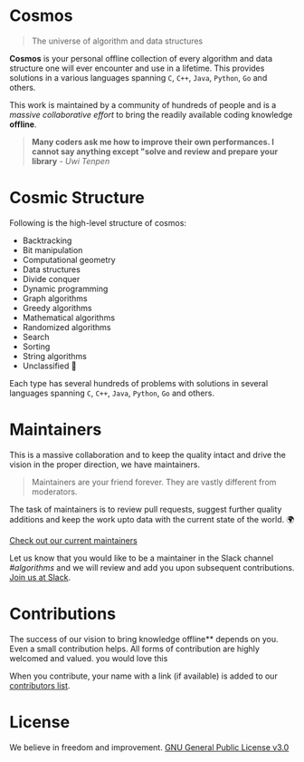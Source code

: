# Cosmos
> The universe of algorithm and data structures

**Cosmos** is your personal offline collection of every algorithm and data structure one will ever encounter and use in a lifetime. This provides solutions in a various languages spanning `C`, `C++`, `Java`, `Python`, `Go` and others. 

This work is maintained by a community of hundreds of people and is a _massive collaborative effort_ to bring the readily available coding knowledge **offline**. 

> **Many coders ask me how to improve their own performances. I cannot say anything except "solve and review and prepare your library** - _Uwi Tenpen_

# Cosmic Structure

Following is the high-level structure of cosmos:
* Backtracking	
* Bit manipulation
* Computational geometry
* Data structures
* Divide conquer
* Dynamic programming
* Graph algorithms
* Greedy algorithms
* Mathematical algorithms	
* Randomized algorithms	
* Search 
* Sorting	
* String algorithms
* Unclassified 👻 

Each type has several hundreds of problems with solutions in several languages spanning `C`, `C++`, `Java`, `Python`, `Go` and others.

# Maintainers

This is a massive collaboration and to keep the quality intact and drive the vision in the proper direction, we have maintainers.

> Maintainers are your friend forever. They are vastly different from moderators. 

The task of maintainers is to review pull requests, suggest further quality additions and keep the work upto data with the current state of the world. 🌍 

[Check out our current maintainers]()

Let us know that you would like to be a maintainer in the Slack channel *#algorithms* and we will review and add you upon subsequent contributions. [Join us at Slack](http://slack.opengenus.org/).

# Contributions

The success of our vision to bring knowledge offline** depends on you. Even a small contribution helps. All forms of contribution are highly welcomed and valued. 
you would love this

When you contribute, your name with a link (if available) is added to our [contributors list]().

# License

We believe in freedom and improvement. [GNU General Public License v3.0](https://github.com/AdiChat/cosmos/blob/master/LICENSE)

